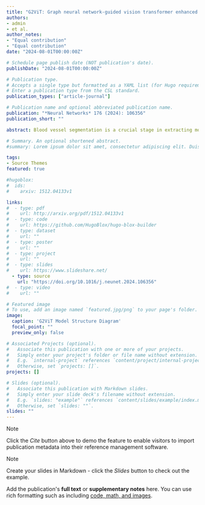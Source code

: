```yaml
---
title: "G2ViT: Graph neural network-guided vision transformer enhanced network for retinal vessel and coronary angiograph segmentation"
authors:
- admin
- et al.
author_notes:
- "Equal contribution"
- "Equal contribution"
date: "2024-08-01T00:00:00Z"

# Schedule page publish date (NOT publication's date).
publishDate: "2024-08-01T00:00:00Z"

# Publication type.
# Accepts a single type but formatted as a YAML list (for Hugo requirements).
# Enter a publication type from the CSL standard.
publication_types: ["article-journal"]

# Publication name and optional abbreviated publication name.
publication: "*Neural Networks* 176 (2024): 106356"
publication_short: ""

abstract: Blood vessel segmentation is a crucial stage in extracting morphological characteristics of vessels for the clinical diagnosis of fundus and coronary artery disease. However, traditional convolutional neural networks (CNNs) are confined to learning local vessel features, making it challenging to capture the graph structural information and fail to perceive the global context of vessels. Therefore, we propose a novel graph neural network-guided vision transformer enhanced network (G2ViT) for vessel segmentation. G2ViT skillfully orchestrates the Convolutional Neural Network, Graph Neural Network, and Vision Transformer to enhance comprehension of the entire graphical structure of blood vessels. To achieve deeper insights into the global graph structure and higher-level global context cognizance, we investigate a graph neural network-guided vision transformer module. This module constructs graph-structured representation in an unprecedented manner using the high-level features extracted by CNNs for graph reasoning. To increase the receptive field while ensuring minimal loss of edge information, G2ViT introduces a multi-scale edge feature attention module (MEFA), leveraging dilated convolutions with different dilation rates and the Sobel edge detection algorithm to obtain multi-scale edge information of vessels. To avoid critical information loss during upsampling and downsampling, we design a multi-level feature fusion module (MLF2) to fuse complementary information between coarse and fine features. Experiments on retinal vessel datasets (DRIVE, STARE, CHASE_DB1, and HRF) and coronary angiography datasets (DCA1 and CHUAC) indicate that the G2ViT excels in robustness, generality, and applicability. Furthermore, it has acceptable inference time and computational complexity and presents a new solution for blood vessel segmentation.

# Summary. An optional shortened abstract.
#summary: Lorem ipsum dolor sit amet, consectetur adipiscing elit. Duis posuere tellus ac convallis placerat. Proin tincidunt magna sed ex sollicitudin condimentum.

tags:
- Source Themes
featured: true

#hugoblox:
#  ids:
#    arxiv: 1512.04133v1

links:
#  - type: pdf
#    url: http://arxiv.org/pdf/1512.04133v1
#  - type: code
#    url: https://github.com/HugoBlox/hugo-blox-builder
#  - type: dataset
#    url: ""
#  - type: poster
#    url: ""
#  - type: project
#    url: ""
#  - type: slides
#    url: https://www.slideshare.net/
  - type: source
    url: "https://doi.org/10.1016/j.neunet.2024.106356"
#  - type: video
#    url: ""

# Featured image
# To use, add an image named `featured.jpg/png` to your page's folder. 
image:
  caption: 'G2ViT Model Structure Diagram'
  focal_point: ""
  preview_only: false

# Associated Projects (optional).
#   Associate this publication with one or more of your projects.
#   Simply enter your project's folder or file name without extension.
#   E.g. `internal-project` references `content/project/internal-project/index.md`.
#   Otherwise, set `projects: []`.
projects: []

# Slides (optional).
#   Associate this publication with Markdown slides.
#   Simply enter your slide deck's filename without extension.
#   E.g. `slides: "example"` references `content/slides/example/index.md`.
#   Otherwise, set `slides: ""`.
slides: ""
---
```


> [!NOTE]
> Click the *Cite* button above to demo the feature to enable visitors to import publication metadata into their reference management software.

> [!NOTE]
> Create your slides in Markdown - click the *Slides* button to check out the example.

Add the publication's **full text** or **supplementary notes** here. You can use rich formatting such as including [code, math, and images](https://docs.hugoblox.com/content/writing-markdown-latex/).
